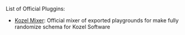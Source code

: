 List of Official Pluggins:
- [Kozel Mixer](https://github.com/Aero25x/kozel-mixer): Official mixer of exported playgrounds for make fully randomize schema for Kozel Software 
